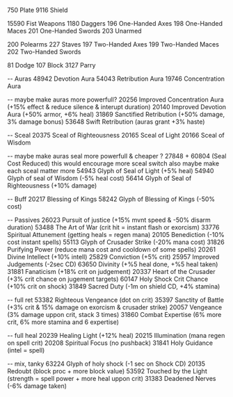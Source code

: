 750 Plate
9116 Shield

15590 Fist Weapons
1180 Daggers
196 One-Handed Axes
198 One-Handed Maces
201 One-Handed Swords
203 Unarmed

200 Polearms
227 Staves
197 Two-Handed Axes
199 Two-Handed Maces
202 Two-Handed Swords

81 Dodge
107 Block
3127 Parry

-- Auras
48942 Devotion Aura
54043 Retribution Aura
19746 Concentration Aura

  -- maybe make auras more powerfull?
  20256 Improved Concentration Aura (+15% effect & reduce silence & interupt duration)
  20140 Improved Devotion Aura (+50% armor, +6% heal)
  31869 Sanctified Retribution (+50% damage, 3% damage bonus)
  53648 Swift Retribution (auras grant +3% haste)


-- Sceal
20375 Sceal of Righteousness
20165 Sceal of Light
20166 Sceal of Wisdom

  -- maybe make auras seal more powerfull & cheaper ?
  27848 + 60804 (Seal Cost Reduced)
  this would encourage more sceal switch
  also maybe make each sceal matter more
  54943 Glyph of Seal of Light (+5% heal)
  54940 Glyph of seal of Wisdom (-5% heal cost)
  56414 Glyph of Seal of Righteousness (+10% damage)


-- Buff
20217 Blessing of Kings
58242 Glyph of Blessing of Kings (-50% cost)


-- Passives
26023 Pursuit of justice (+15% mvnt speed & -50% disarm duration)
53488 The Art of War (crit hit = instant flash or exorcism)
33776 Spiritual Attunement (getting heals = regen mana)
20105 Benediction (-10% cost instant spells)
55113 Glyph of Crusader Strike (-20% mana cost)
31826 Purifying Power (reduce mana cost and cooldown of some spells)
20261 Divine Intellect (+10% intell)
25829 Conviction (+5% crit)
25957 Improved Judgements (-2sec CD)
63650 Divinity (+%5 heal done, +%5 heal taken)
31881 Fanaticism (+18% crit on judgement)
20337 Heart of the Crusader (+3% crit chance on jugement targets)
60147 Holy Shock Crit Chance (+10% crit on shock)
31849 Sacred Duty (-1m on shield CD, +4% stamina)


-- full ret
53382 Righteous Vengeance (dot on crit)
35397 Sanctity of Battle (+3% crit & 15% damage on exorcism & crusader strike)
20057 Vengeance (3% damage uppon crit, stack 3 times)
31860 Combat Expertise (6% more crit, 6% more stamina and 6 expertise)

-- full heal
20239 Healing Light (+12% heal)
20215 Illumination (mana regen on spell crit)
20208 Spiritual Focus (no pushback)
31841 Holy Guidance (intel = spell)

-- mix, tanky
63224 Glyph of holy shock (-1 sec on Shock CD)
20135 Redoubt (block proc + more block value)
53592 Touched by the Light (strength = spell power + more heal uppon crit)
31383 Deadened Nerves (-6% damage taken)
